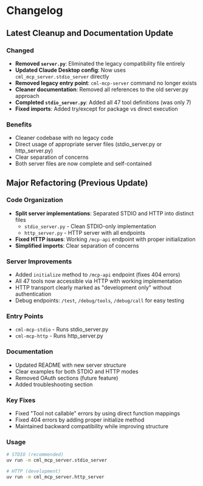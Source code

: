 # Changelog

## Latest Cleanup and Documentation Update

### Changed
- **Removed `server.py`**: Eliminated the legacy compatibility file entirely
- **Updated Claude Desktop config**: Now uses `cml_mcp_server.stdio_server` directly
- **Removed legacy entry point**: `cml-mcp-server` command no longer exists
- **Cleaner documentation**: Removed all references to the old server.py approach
- **Completed `stdio_server.py`**: Added all 47 tool definitions (was only 7)
- **Fixed imports**: Added try/except for package vs direct execution

### Benefits
- Cleaner codebase with no legacy code
- Direct usage of appropriate server files (stdio_server.py or http_server.py)
- Clear separation of concerns
- Both server files are now complete and self-contained

## Major Refactoring (Previous Update)

### Code Organization
- **Split server implementations**: Separated STDIO and HTTP into distinct files
  - `stdio_server.py` - Clean STDIO-only implementation
  - `http_server.py` - HTTP server with all endpoints
- **Fixed HTTP issues**: Working `/mcp-api` endpoint with proper initialization
- **Simplified imports**: Clear separation of concerns

### Server Improvements
- Added `initialize` method to `/mcp-api` endpoint (fixes 404 errors)
- All 47 tools now accessible via HTTP with working implementation
- HTTP transport clearly marked as "development only" without authentication
- Debug endpoints: `/test`, `/debug/tools`, `/debug/call` for easy testing

### Entry Points
- `cml-mcp-stdio` - Runs stdio_server.py
- `cml-mcp-http` - Runs http_server.py

### Documentation
- Updated README with new server structure
- Clear examples for both STDIO and HTTP modes
- Removed OAuth sections (future feature)
- Added troubleshooting section

### Key Fixes
- Fixed "Tool not callable" errors by using direct function mappings
- Fixed 404 errors by adding proper initialize method
- Maintained backward compatibility while improving structure

### Usage
```bash
# STDIO (recommended)
uv run -m cml_mcp_server.stdio_server

# HTTP (development)
uv run -m cml_mcp_server.http_server
```
